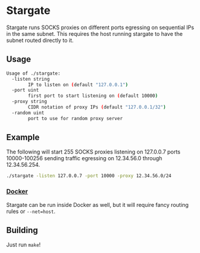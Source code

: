 # Stargate

Stargate runs SOCKS proxies on different ports egressing on sequential IPs in the same subnet.
This requires the host running stargate to have the subnet routed directly to it.

## Usage

```sh
Usage of ./stargate:
  -listen string
        IP to listen on (default "127.0.0.1")
  -port uint
        first port to start listening on (default 10000)
  -proxy string
        CIDR notation of proxy IPs (default "127.0.0.1/32")
  -random uint
        port to use for random proxy server
```

## Example

The following will start 255 SOCKS proxies listening on 127.0.0.7 ports 10000-100256 sending traffic egressing on 12.34.56.0 through 12.34.56.254.

```sh
./stargate -listen 127.0.0.7 -port 10000 -proxy 12.34.56.0/24
```

### [Docker](https://cloud.docker.com/repository/docker/lanrat/stargate)

Stargate can be run inside Docker as well, but it will require fancy routing rules or `--net=host`.

## Building

Just run `make`!
